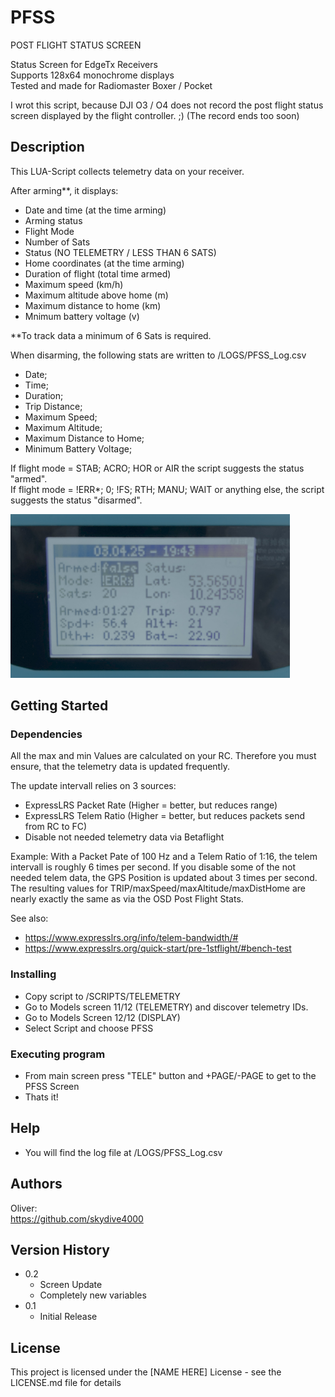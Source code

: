 # PFSS
POST FLIGHT STATUS SCREEN

Status Screen for EdgeTx Receivers  
Supports 128x64 monochrome displays  
Tested and made for Radiomaster Boxer / Pocket  

I wrot this script, because DJI O3 / O4 does not record
the post flight status screen displayed by the flight controller. ;)
(The record ends too soon)

## Description

This LUA-Script collects telemetry data on your receiver.  

After arming**, it displays:
- Date and time (at the time arming)
- Arming status
- Flight Mode
- Number of Sats
- Status (NO TELEMETRY / LESS THAN 6 SATS)
- Home coordinates (at the time arming)
- Duration of flight (total time armed)
- Maximum speed (km/h)
- Maximum altitude above home (m)
- Maximum distance to home (km)
- Mnimum battery voltage (v)

**To track data a minimum of 6 Sats is required.   

When disarming, the following stats are written to /LOGS/PFSS_Log.csv
- Date;
- Time;
- Duration;
- Trip Distance;
- Maximum Speed;
- Maximum Altitude;
- Maximum Distance to Home;
- Minimum Battery Voltage;

If flight mode = STAB; ACRO; HOR or AIR the script suggests the status "armed".  
If flight mode = !ERR*; 0; !FS; RTH; MANU; WAIT or anything else, the script suggests the status "disarmed".  

![Alt text](/PFSS.png?raw=true "ScreenshotBoxer")

## Getting Started

### Dependencies

All the max and min Values are calculated on your RC.
Therefore you must ensure, that the telemetry data is updated frequently.

The update intervall relies on 3 sources:
- ExpressLRS Packet Rate (Higher = better, but reduces range)
- ExpressLRS Telem Ratio (Higher = better, but reduces packets send from RC to FC)
- Disable not needed telemetry data via Betaflight

Example:
With a Packet Pate of 100 Hz and a Telem Ratio of 1:16, the telem intervall is roughly 6 times per second.
If you disable some of the not needed telem data, the GPS Position is updated about 3 times per second.
The resulting values for TRIP/maxSpeed/maxAltitude/maxDistHome are nearly exactly the same as via the OSD Post Flight Stats.

See also:
- https://www.expresslrs.org/info/telem-bandwidth/#
- https://www.expresslrs.org/quick-start/pre-1stflight/#bench-test

### Installing

* Copy script to /SCRIPTS/TELEMETRY
* Go to Models screen 11/12 (TELEMETRY) and discover telemetry IDs.
* Go to Models Screen 12/12 (DISPLAY)
* Select Script and choose PFSS

### Executing program

* From main screen press "TELE" button and +PAGE/-PAGE to get to the PFSS Screen
* Thats it! 

## Help

* You will find the log file at /LOGS/PFSS_Log.csv

## Authors

Oliver:  
https://github.com/skydive4000

## Version History

* 0.2
    * Screen Update
    * Completely new variables
* 0.1
    * Initial Release

## License

This project is licensed under the [NAME HERE] License - see the LICENSE.md file for details
